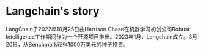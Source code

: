 # Langchain's story

LangChain于2022年10月25日由Harrison Chase在机器学习初创公司Robust Intelligence工作期间作为一个开源项目推出。2023年1月，Langchain成立。3月20日，从Benchmark获得1000万美元的种子投资。
